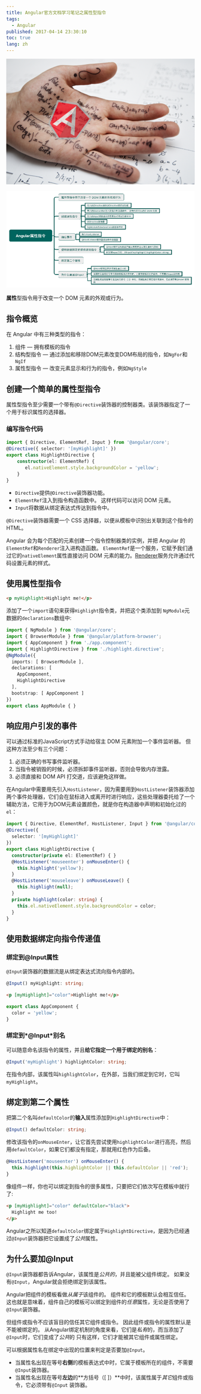 ```yaml
---
title: Angular官方文档学习笔记之属性型指令
tags: 
  - Angular
published: 2017-04-14 23:30:10
toc: true
lang: zh
---
```


![20170407149157924619678.png](../_images/Angular官方文档学习笔记之属性型指令/20170407149157924619678.png)

<!--more-->

![20170407149157941482332.png](../_images/Angular官方文档学习笔记之属性型指令/20170407149157941482332.png)

**属性**型指令用于改变一个 DOM 元素的外观或行为。

## 指令概览

在 Angular 中有三种类型的指令：

1. 组件 — 拥有模板的指令
2. 结构型指令 — 通过添加和移除DOM元素改变DOM布局的指令，如`NgFor`和`NgIf`
3. 属性型指令 — 改变元素显示和行为的指令，例如`NgStyle`

## 创建一个简单的属性型指令

属性型指令至少需要一个带有`@Directive`装饰器的控制器类。该装饰器指定了一个用于标识属性的选择器。

### 编写指令代码

```typescript
import { Directive, ElementRef, Input } from '@angular/core';
@Directive({ selector: '[myHighlight]' })
export class HighlightDirective {
    constructor(el: ElementRef) {
       el.nativeElement.style.backgroundColor = 'yellow';
    }
}
```

- `Directive`提供`@Directive`装饰器功能。
- `ElementRef`注入到指令构造函数中。 这样代码可以访问 DOM 元素。
- `Input`将数据从绑定表达式传达到指令中。

`@Directive`装饰器需要一个 CSS 选择器，以便从模板中识别出关联到这个指令的 HTML。

Angular 会为每个匹配的元素创建一个指令控制器类的实例，并把 Angular 的`ElementRef`和`Renderer`注入进构造函数。 `ElementRef`是一个服务，它赋予我们通过它的`nativeElement`属性直接访问 DOM 元素的能力。[Renderer](https://angular.io/docs/ts/latest/api/core/index/Renderer2-class.html)服务允许通过代码设置元素的样式。

## 使用属性型指令

```html
<p myHighlight>Highlight me!</p>
```

添加了一个`import`语句来获得`Highlight`指令类，并把这个类添加到 `NgModule`元数据的`declarations`数组中:

```typescript
import { NgModule } from '@angular/core';
import { BrowserModule } from '@angular/platform-browser';
import { AppComponent } from './app.component';
import { HighlightDirective } from './highlight.directive';
@NgModule({
  imports: [ BrowserModule ],
  declarations: [
    AppComponent,
    HighlightDirective
  ],
  bootstrap: [ AppComponent ]
})
export class AppModule { }
```

## 响应用户引发的事件

<p id="div-border-left=red">可以通过标准的JavaScript方式手动给宿主 DOM 元素附加一个事件监听器。 但这种方法至少有三个问题：

1. 必须正确的书写事件监听器。
2. 当指令被销毁的时候，必须拆卸事件监听器，否则会导致内存泄露。
3. 必须直接和 DOM API 打交道，应该避免这样做。</p>

在Angular中需要用先引入`HostListener`，因为需要用到`HostListener`装饰器添加两个事件处理器，它们会在鼠标进入或离开时进行响应，这些处理器委托给了一个辅助方法，它用于为DOM元素设置颜色，就是你在构造器中声明和初始化过的`el`：

```typescript
import { Directive, ElementRef, HostListener, Input } from '@angular/core';
@Directive({
  selector: '[myHighlight]'
})
export class HighlightDirective {
  constructor(private el: ElementRef) { }
  @HostListener('mouseenter') onMouseEnter() {
    this.highlight('yellow');
  }
  @HostListener('mouseleave') onMouseLeave() {
    this.highlight(null);
  }
  private highlight(color: string) {
    this.el.nativeElement.style.backgroundColor = color;
  }
}
```

## 使用数据绑定向指令传递值

### 绑定到@Input属性

`@Input`装饰器的数据流是从绑定表达式流向指令内部的。

```typescript
@Input() myHighlight: string;
```

```html
<p [myHighlight]="color">Highlight me!</p>
```

```typescript
export class AppComponent {
  color = 'yellow';
}
```

### 绑定到*@Input*别名

可以随意命名该指令的属性，并且**给它指定一个用于绑定的别名**：

```typescript
@Input('myHighlight') highlightColor: string;
```

在指令内部，该属性叫`highlightColor`，在外部，当我们绑定到它时，它叫`myHighlight`。

## 绑定到第二个属性

把第二个名叫`defaultColor`的**输入**属性添加到`HighlightDirective`中：

```typescript
@Input() defaultColor: string;
```

修改该指令的`onMouseEnter`，让它首先尝试使用`highlightColor`进行高亮，然后用`defaultColor`，如果它们都没有指定，那就用红色作为后备。

```typescript
@HostListener('mouseenter') onMouseEnter() {
  this.highlight(this.highlightColor || this.defaultColor || 'red');
}
```

像组件一样，你也可以绑定到指令的很多属性，只要把它们依次写在模板中就行了:

```html
<p [myHighlight]="color" defaultColor="black">
  Highlight me too!
</p>
```

Angular之所以知道`defaultColor`绑定属于`HighlightDirective`，是因为已经通过`@Input`装饰器把它设置成了*公共*属性。

## 为什么要加@Input

`@Input`装饰器都告诉Angular，该属性是*公共的*，并且能被父组件绑定。 如果没有`@Input`，Angular就会拒绝绑定到该属性。

 Angular把组件的模板看做*从属于*该组件的。 组件和它的模板默认会相互信任。 这也就是意味着，组件自己的模板可以绑定到组件的*任意*属性，无论是否使用了`@Input`装饰器。

但组件或指令不应该盲目的信任其它组件或指令。 因此组件或指令的属性默认是不能被绑定的。 从Angular绑定机制的角度来看，它们是*私有*的，而当添加了`@Input`时，它们变成了*公共*的 只有这样，它们才能被其它组件或属性绑定。

可以根据属性名在绑定中出现的位置来判定是否要加`@Input`。

- 当属性名出现在等号**右侧**的模板表达式中时，它属于模板所在的组件，不需要`@Input`装饰器。
- 当属性名出现在等号**左边**的**方括号（[ ]）**中时，该属性属于*其它*组件或指令，它必须带有`@Input` 装饰器。
